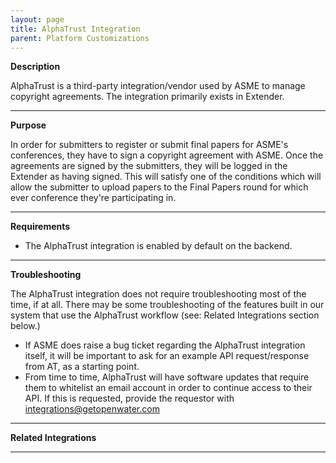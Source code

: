```yaml
---
layout: page
title: AlphaTrust Integration
parent: Platform Customizations
---
```


**Description**

AlphaTrust is a third-party integration/vendor used by ASME to manage copyright agreements. The integration primarily exists in Extender.

---

**Purpose**

In order for submitters to register or submit final papers for ASME's conferences, they have to sign a copyright agreement with ASME. Once the agreements are signed by the submitters, they will be logged in the Extender as having signed. This will satisfy one of the conditions which will allow the submitter to upload papers to the Final Papers round for which ever conference they're participating in.

---

**Requirements**

- The AlphaTrust integration is enabled by default on the backend.

---

**Troubleshooting**

The AlphaTrust integration does not require troubleshooting most of the time, if at all. There may be some troubleshooting of the features built in our system that use the AlphaTrust workflow (see: Related Integrations section below.)

   - If ASME does raise a bug ticket regarding the AlphaTrust integration itself, it will be important to ask for an example API request/response from AT, as a starting point. 
   - From time to time, AlphaTrust will have software updates that require them to whitelist an email account in order to continue access to their API. If this is requested, provide the requestor with integrations@getopenwater.com

---

**Related Integrations**

---
